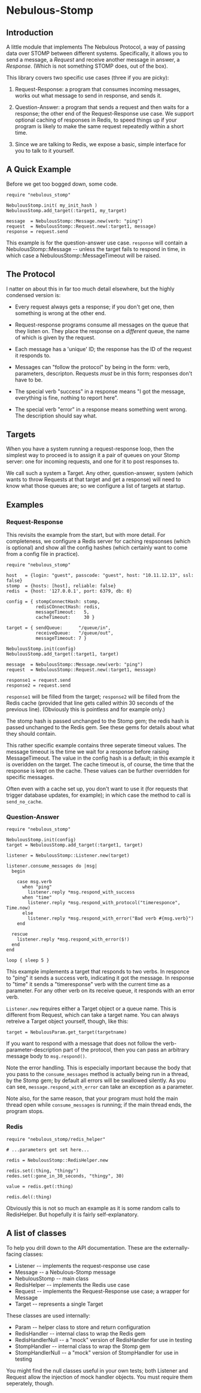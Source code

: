 Nebulous-Stomp
==============

Introduction
------------

A little module that implements The Nebulous Protocol, a way of passing data over STOMP between
different systems. Specifically, it allows you to send a message, a *Request* and receive another
message in answer, a *Response*.  (Which is not something STOMP does, out of the box).

This library covers two specific use cases (three if you are picky):

1) Request-Response: a program that consumes incoming messages, works out what message to send in
response, and sends it.

2) Question-Answer: a program that sends a request and then waits for a response; the other end of
the Request-Response use case. We support optional caching of responses in Redis, to speed things up
if your program is likely to make the same request repeatedly within a short time.

3) Since we are talking to Redis, we expose a basic, simple interface for you to talk to it
yourself.


A Quick Example
---------------

Before we get too bogged down, some code. 

    require "nebulous_stomp"

    NebulousStomp.init( my_init_hash )
    NebulousStomp.add_target(:target1, my_target)

    message  = NebulousStomp::Message.new(verb: "ping")
    request  = NebulousStomp::Request.new(:target1, message)
    response = request.send

This example is for the question-answer use case. `response` will contain a NebulousStomp::Message
-- unless the target fails to respond in time, in which case a NebulousStomp::MessageTimeout will
be raised.


The Protocol
------------

I natter on about this in far too much detail elsewhere, but the highly condensed version is:

* Every request always gets a response; if you don't get one, then something is wrong at the other
  end.

* Request-response programs consume all messages on the queue that they listen on. They place the
  response on a *different* queue, the name of which is given by the request. 

* Each message has a 'unique' ID; the response has the ID of the request it responds to.

* Messages can "follow the protocol" by being in the form: verb, parameters, descripton. Requests
  *must* be in this form; responses don't have to be.

* The special verb "success" in a response means "I got the message, everything is fine, nothing to
  report here".

* The special verb "error" in a response means something went wrong. The description should say
  what.


Targets
-------

When you have a system running a request-response loop, then the simplest way to proceed is to
assign it a pair of queues on your Stomp server: one for incoming requests, and one for it to post
responses to. 

We call such a system a Target. Any other, question-answer, system (which wants to throw Requests at
that target and get a response) will need to know what those queues are; so we configure a list of
targets at startup.


Examples
--------

### Request-Response ###

This revisits the example from the start, but with more detail. For completeness, we configure a
Redis server for caching respsonses (which is optional) and show all the config hashes (which
certainly want to come from a config file in practice).

    require "nebulous_stomp"

    host   = {login: "guest", passcode: "guest", host: "10.11.12.13", ssl: false}
    stomp  = {hosts: [host], reliable: false}
    redis  = {host: '127.0.0.1', port: 6379, db: 0}

    config = { stompConnectHash: stomp, 
               redisCOnnectHash: redis, 
               messageTimeout:   5,
               cacheTimeout:     30 }

    target = { sendQueue:      "/queue/in", 
               receiveQueue:   "/queue/out", 
               messageTimeout: 7 }

    NebulousStomp.init(config)
    NebulousStomp.add_target(:target1, target)

    message  = NebulousStomp::Message.new(verb: "ping")
    request  = NebulousStomp::Request.new(:target1, message)

    response1 = request.send
    response2 = request.send

`response1` will be filled from the target; `response2` will be filled from the Redis cache
(provided that line gets called within 30 seconds of the previous line). (Obviously this is
pointless and for example only.)

The stomp hash is passed unchanged to the Stomp gem; the redis hash is passed unchanged to the
Redis gem. See these gems for details about what they should contain.

This rather specific example contains three seperate timeout values. The message timeout is the
time we wait for a response before raising MessageTimeout. The value in the config hash is a
default; in this example it is overidden on the target.  The cache timeout is, of course, the time
that the response is kept on the cache. These values can be further overridden for specific
messages.

Often even with a cache set up, you don't want to use it (for requests that trigger database
updates, for example); in which case the method to call is `send_no_cache`.

### Question-Answer ###

    require "nebulous_stomp"

    NebulousStomp.init(config)
    target = NebulousStomp.add_target(:target1, target)

    listener = NebulousStomp::Listener.new(target)

    listener.consume_messages do |msg|
      begin

        case msg.verb
          when "ping" 
            listener.reply *msg.respond_with_success 
          when "time" 
            listener.reply *msg.respond_with_protocol("timeresponce", Time.now)
          else
            listener.reply *msg.respond_with_error("Bad verb #{msg.verb}")
        end

      rescue
        listener.reply *msg.respond_with_error($!)
      end
    end

    loop { sleep 5 }

This example implements a target that responds to two verbs.  In responce to "ping" it sends a
success verb, indicating it got the message. In response to "time" it sends a "timeresponse" verb
with the current time as a parameter. For any other verb on its receive queue, it responds with an
error verb.

`Listener.new` requires either a Target object or a queue name. This is different from Request,
which can take a target name. You can always retreive a Target object yourself, though, like this:

    target = NebulousParam.get_target(targetname)

If you want to respond with a message that does not follow the verb-parameter-description part of
the protocol, then you can pass an arbitrary message body to `msg.respond()`.

Note the error handling. This is especially important because the body that you pass to the
`consume_messages` method is actually being run in a thread, by the Stomp gem; by default all
errors will be swallowed silently. As you can see, `message.respond_with_error` can take an
exception as a parameter.

Note also, for the same reason, that your program must hold the main thread open while
`consume_messages` is running; if the main thread ends, the program stops.

### Redis ###

    require "nebulous_stomp/redis_helper"

    # ...parameters get set here...

    redis = NebulousStomp::RedisHelper.new

    redis.set(:thing, "thingy")
    redes.set(:gone_in_30_seconds, "thingy", 30)

    value = redis.get(:thing)

    redis.del(:thing)

Obviously this is not so much an example as it is some random calls to RedisHelper. But hopefully
it is fairly self-explanatory.


A list of classes
-----------------

To help you drill down to the API documentation.  These are the externally-facing classes:

* Listener -- implements the request-response use case
* Message -- a Nebulous-Stomp message
* NebulousStomp -- main class
* RedisHelper -- implements the Redis use case 
* Request -- implements the Request-Response use case; a wrapper for Message
* Target -- represents a single Target
 
These classes are used internally:

* Param -- helper class to store and return configuration
* RedisHandler -- internal class to wrap the Redis gem
* RedisHandlerNull -- a "mock" version of  RedisHandler for use in testing
* StompHandler -- internal class to wrap the Stomp gem
* StompHandlerNull -- a "mock" version of StompHandler for use in testing

You might find the null classes useful in your own tests; both Listener and Request allow the
injection of mock handler objects. You must require them seperately, though.

